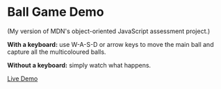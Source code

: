 # Ball Game Demo
(My version of MDN's object-oriented JavaScript assessment project.)

**With a keyboard:** use W-A-S-D or arrow keys to move the main ball and capture all the multicoloured balls.

**Without a keyboard:** simply watch what happens.

[Live Demo](https://robertbckly.github.io/mdn-balls-demo/)
